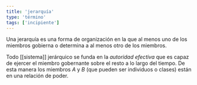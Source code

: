 ```yaml
---
title: 'jerarquía'
type: 'término'
tags: ['incipiente']
---
```


Una jerarquía es una forma de organización en la que al menos uno de los miembros gobierna o determina a al menos otro de los miembros.

Todo [[sistema]] jerárquico se funda en la *autoridad efectiva* que es capaz de ejercer el miembro gobernante sobre el resto a lo largo del tiempo. De esta manera los miembros *A* y *B* (que pueden ser individuos o clases) están en una relación de poder.
